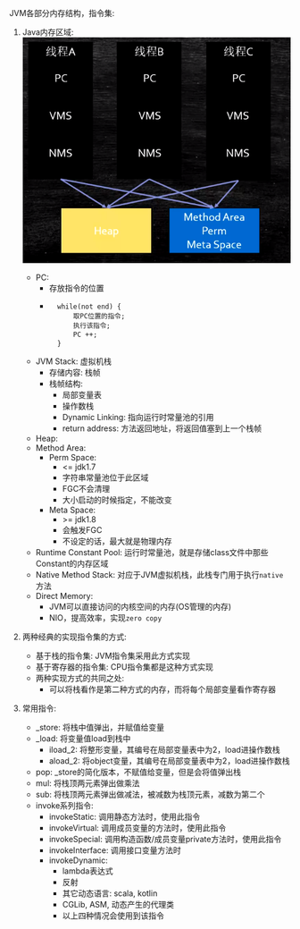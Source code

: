 JVM各部分内存结构，指令集:
1. Java内存区域:
    ![javamemoryarea](./images/javamemoryarea.png)
    - PC: 
        - 存放指令的位置
        - ````
            while(not end) {
                取PC位置的指令;
                执行该指令;
                PC ++; 
            }
          ````
    - JVM Stack: 虚拟机栈
        - 存储内容: 栈帧
        - 栈帧结构:
            - 局部变量表
            - 操作数栈
            - Dynamic Linking: 指向运行时常量池的引用
            - return address: 方法返回地址，将返回值塞到上一个栈帧
    - Heap:
    - Method Area:
        - Perm Space: 
            - <= jdk1.7
            - 字符串常量池位于此区域
            - FGC不会清理
            - 大小启动的时候指定，不能改变
        - Meta Space:
            - \>= jdk1.8
            - 会触发FGC
            - 不设定的话，最大就是物理内存
    - Runtime Constant Pool:
        运行时常量池，就是存储class文件中那些Constant的内存区域
    - Native Method Stack:
        对应于JVM虚拟机栈，此栈专门用于执行`native`方法
    - Direct Memory:
        - JVM可以直接访问的内核空间的内存(OS管理的内存)
        - NIO，提高效率，实现`zero copy`
        
2. 两种经典的实现指令集的方式:
    - 基于栈的指令集: JVM指令集采用此方式实现
    - 基于寄存器的指令集: CPU指令集都是这种方式实现
    - 两种实现方式的共同之处:
        - 可以将栈看作是第二种方式的内存，而将每个局部变量看作寄存器

3. 常用指令:
    - _store: 将栈中值弹出，并赋值给变量
    - _load: 将变量值load到栈中
        - iload_2: 将整形变量，其编号在局部变量表中为2，load进操作数栈
        - aload_2: 将object变量，其编号在局部变量表中为2，load进操作数栈
    - pop: _store的简化版本，不赋值给变量，但是会将值弹出栈
    - mul: 将栈顶两元素弹出做乘法
    - sub: 将栈顶两元素弹出做减法，被减数为栈顶元素，减数为第二个
    - invoke系列指令:
        - invokeStatic: 调用静态方法时，使用此指令
        - invokeVirtual: 调用成员变量的方法时，使用此指令
        - invokeSpecial: 调用构造函数/成员变量private方法时，使用此指令
        - invokeInterface: 调用接口变量方法时
        - invokeDynamic: 
            - lambda表达式
            - 反射
            - 其它动态语言: scala, kotlin
            - CGLib, ASM, 动态产生的代理类
            - 以上四种情况会使用到该指令